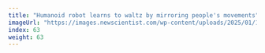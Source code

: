```yaml
---
title: "Humanoid robot learns to waltz by mirroring people's movements"
imageUrl: "https://images.newscientist.com/wp-content/uploads/2025/01/16100803/SEI_236074608.jpg?width=788"
index: 63
weight: 63
---
```

